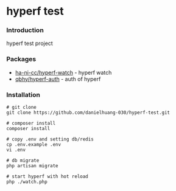 # hyperf test

### Introduction
hyperf test project

### Packages
- [ha-ni-cc/hyperf-watch](https://github.com/ha-ni-cc/hyperf-watch) - hyperf watch
- [qbhy/hyperf-auth](https://github.com/qbhy/hyperf-auth) - auth of hyperf

### Installation

```shell
# git clone
git clone https://github.com/danielhuang-030/hyperf-test.git

# composer install
composer install

# copy .env and setting db/redis
cp .env.example .env
vi .env

# db migrate
php artisan migrate

# start hyperf with hot reload
php ./watch.php
```
